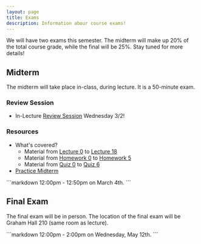 ```yaml
---
layout: page
title: Exams
description: Information abour course exams!
---
```


We will have two exams this semester. The midterm will make up 20% of the total course grade, while the final will be 25%. Stay tuned for more details!

<div class="code-example" markdown="1">

## Midterm

The midterm will take place in-class, during lecture. It is a 50-minute exam.

### Review Session
- In-Lecture [Review Session](/lectures/#midterm-review) Wednesday 3/2!

### Resources
- What's covered?
  - Material from [Lecture 0](/lectures/#why-are-we-here) to [Lecture 18](/lectures/#strongly-connected-components)
  - Material from [Homework 0](/homework/#hw0) to [Homework 5](/homework/#hw5)
  - Material from [Quiz 0](/announcements/#quiz-0) to [Quiz 6](/announcements/#quiz-5)
- [Practice Midterm](/assets/midterm/practice_midterm.pdf)

</div>
```markdown
12:00pm - 12:50pm on March 4th.
```


<div class="code-example" markdown="1">

## Final Exam

The final exam will be in person. The location of the final exam will be Graham Hall 210 (same room as lecture).

</div>
```markdown
12:00pm - 2:00pm on Wednesday, May 12th.
```